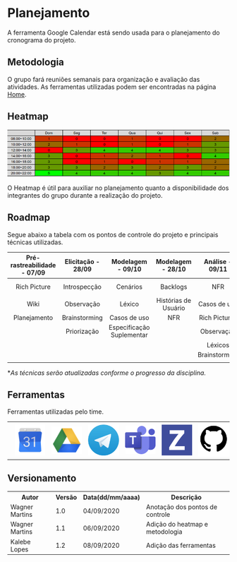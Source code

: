 # Planejamento

A ferramenta Google Calendar está sendo usada para o planejamento do cronograma do projeto.

## Metodologia
O grupo fará reuniões semanais para organização e avaliação das atividades. As ferramentas utilizadas podem ser encontradas na página [Home](../index.md).

## Heatmap
![Heatmap](Heatmap.png)

O Heatmap é útil para auxiliar no planejamento quanto a disponibilidade dos integrantes do grupo durante a realização do projeto.

## Roadmap
Segue abaixo a tabela com os pontos de controle do projeto e principais técnicas utilizadas.

| Pré-rastreabilidade - 07/09 | Elicitação - 28/09 | Modelagem - 09/10            | Modelagem - 28/10      | Análise - 09/11 | Pós-rastreabilidade - 26/11
| :-------------------------: | :----------------: | :--------------------------: | :--------------------: | :-------------: | :-------------------------: |
| Rich Picture                | Introspecção       | Cenários                     | Backlogs               | NFR             | Backward-from       
| Wiki                        | Observação         | Léxico                       | Histórias de Usuário   | Casos de uso    | Foward-from
| Planejamento                | Brainstorming      | Casos de uso                 | NFR                    | Rich Pictures   | EAP               
|                             | Priorização        | Especificação Suplementar    |                        | Observação      |                    
|                             |                    |                              |                        | Léxicos         |                    
|                             |                    |                              |                        | Brainstorming   |                    
|                             |                    |                              |                        |                 |

**As técnicas serão atualizadas conforme o progresso da disciplina.*

## Ferramentas

Ferramentas utilizadas pelo time.

<table>
    <tr>
        <th><img src="../assets/calendar.png" alt="Calendar" width="100" hspace="10"></th>
        <th><img src="../assets/driver.png" alt="Driver" width="100" hspace="10"></th>
        <th><img src="../assets/telegram.png" alt="Telegram" width="100" hspace="10"></th>
        <th><img src="../assets/teams.png" alt="Teams" width="100" hspace="10"></th>
        <th><img src="../assets/zenhub.png" alt="Zenhub" width="100" hspace="10"></th>
        <th><img src="../assets/git.png" alt="Git" width="110" hspace="10"></th>
    </tr>
</table> 

## Versionamento
<table>
    <tr>
        <th>Autor</th>
        <th>Versão</th>
        <th>Data(dd/mm/aaaa)</th>
        <th>Descrição</th>
    <tr>
    <tr>
        <td>Wagner Martins</td>
        <td>1.0</td>
        <td>04/09/2020</td>
        <td>Anotação dos pontos de controle</td>
    </tr>
    <tr>
        <td>Wagner Martins</td>
        <td>1.1</td>
        <td>06/09/2020</td>
        <td>Adição do heatmap e metodologia</td>
    </tr>
    <tr>
        <td>Kalebe Lopes</td>
        <td>1.2</td>
        <td>08/09/2020</td>
        <td>Adição das ferramentas</td>
    </tr>
</table>   
